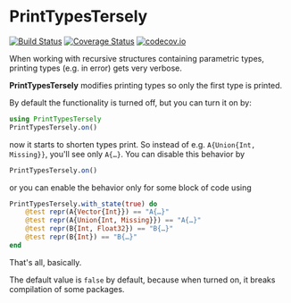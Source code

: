 # PrintTypesTersely

[![Build Status](https://github.com/CTUAvastLab/PrintTypesTersely.jl/workflows/CI/badge.svg)](https://github.com/CTUAvastLab/PrintTypesTersely.jl/actions?query=workflow%3ACI)
[![Coverage Status](https://coveralls.io/repos/github/CTUAvastLab/PrintTypesTersely.jl/badge.svg?branch=master)](https://coveralls.io/github/CTUAvastLab/PrintTypesTersely.jl?branch=master)
[![codecov.io](http://codecov.io/github/CTUAvastLab/PrintTypesTersely.jl/coverage.svg?branch=master)](http://codecov.io/github/CTUAvastLab/PrintTypesTersely.jl?branch=master)

When working with recursive structures containing parametric types, printing types (e.g. in error) gets very verbose.

**PrintTypesTersely** modifies printing types so only the first type is printed.

By default the functionality is turned off, but you can turn it on by:
```julia
using PrintTypesTersely
PrintTypesTersely.on()
```

now it starts to shorten types print.
So instead of e.g. `A{Union{Int, Missing}}`, you'll see only `A{…}`.
You can disable this behavior by
```julia
PrintTypesTersely.on()
```

or you can enable the behavior only for some block of code using
```julia
PrintTypesTersely.with_state(true) do
    @test repr(A{Vector{Int}}) == "A{…}"
    @test repr(A{Union{Int, Missing}}) == "A{…}"
    @test repr(B{Int, Float32}) == "B{…}"
    @test repr(B{Int}) == "B{…}"
end
```

That's all, basically.

The default value is `false` by default, because when turned on, it breaks compilation of some packages.
